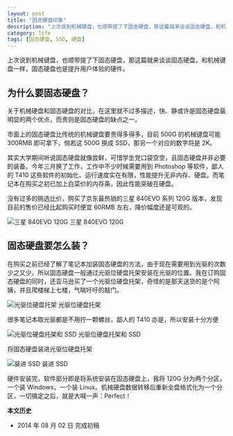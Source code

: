 ```yaml
---
layout: post
title: "固态硬盘印象"
description: "上次说到机械键盘，也顺带提了下固态硬盘，那这篇就来谈谈固态硬盘，和机械键盘一样，固态硬盘也是提升用户体验的硬件。"
category: life
tags: [固态硬盘, SSD, 硬盘]
---
```


上次说到机械键盘，也顺带提了下固态硬盘，那这篇就来谈谈固态硬盘，和机械键盘一样，固态硬盘也是提升用户体验的硬件。

## 为什么要固态硬盘？

关于机械硬盘和固态硬盘的对比，在这里就不过多描述，快、静或许是固态硬盘最明显的两个优点，而贵则是固态硬盘的缺点之一。

市面上的固态硬盘比传统的机械键盘要贵得多得多，目前 500G 的机械键盘可能 300RMB 即可拿下，倘若这 500G 换成 SSD，那另一个对应的数字将是 2K。

其实大学期间听说固态硬盘就像尝鲜，可惜学生党口袋空空，且固态硬盘并非必要的装备。今年三月换了工作，工作中不少时候需要用到 Photoshop 等软件，鄙人的 T410 这些软件的初始化、运行速度实在有限，性能提升无非内存、硬盘。而笔记本在购买之初已加上白菜价的内存条，因此性能突破在硬盘。

没有过多的挑选比价，购买了京东最热销的三星 840EVO 系列 120G 版本，发现目前的售价已经比起购买时便宜 60RMB 左右，降价幅度还是可观的。

![三星 840EVO 120G]({{site.IMG_PATH}}/ssd-1.jpg)
三星 840EVO 120G

## 固态硬盘要怎么装？

在购买之前已经了解了笔记本加装固态硬盘的方法，由于现在需要用到光驱的次数少之又少，所以固态硬盘一般通过光驱位硬盘托架安装在光驱的位置。我在订购固态硬盘的同时，还亚马逊买了一个光驱位硬盘托架，奇怪的是那天送货的是个阿姨，并且爬楼梯上七楼，气喘吁吁的敲门。

![光驱位硬盘托架]({{site.IMG_PATH}}/ssd-2.jpg)
光驱位硬盘托架

很多笔记本取光驱都是不用拧一颗螺丝，鄙人的 T410 亦是，所以安装十分方便

![光驱位硬盘托架和 SSD]({{site.IMG_PATH}}/ssd-3.jpg)
光驱位硬盘托架和 SSD

将固态硬盘装进光驱位硬盘托架

![装进 SSD]({{site.IMG_PATH}}/ssd-4.jpg)
装进 SSD

硬件安装完，软件部分即是将系统安装在固态硬盘上，我将 120G 分为两个分区，一个装 Windows，一个装 Linux。机械硬盘数据转移后重新全盘格式化为一个分区，一切搞定之后，就是大喊一声：Perfect！

**本文历史**

* 2014 年 08 月 02 日 完成初稿
